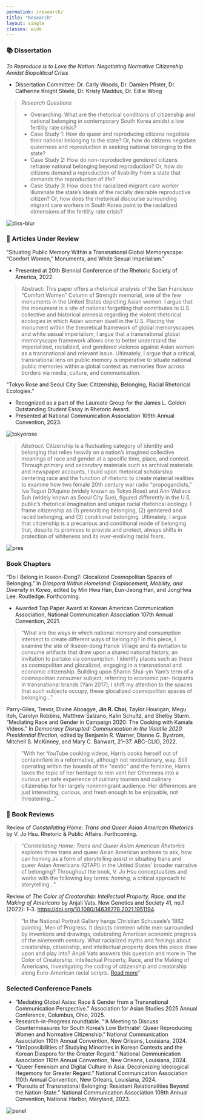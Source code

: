```yaml
---
permalink: /research/
title: "Research"
layout: single
classes: wide
---
```


### 📚 Dissertation 

*To Reproduce is to Love the Nation: Negotiating Normative Citizenship Amidst Biopolitical Crisis*

- Dissertation Committee: Dr. Carly Woods, Dr. Damien Pfister, Dr. Catherine Knight Steele, Dr. Kristy Maddux, Dr. Edlie Wong

> *Research Questions*
> 
> - Overarching: What are the rhetorical conditions of citizenship and national belonging in contemporary South Korea amidst a low fertility rate crisis?
> - Case Study 1: How do queer and reproducing citizens negotiate their national belonging to the state? Or, how do citizens negotiate queerness and reproduction in seeking national belonging to the state?
> - Case Study 2: How do non-reproductive gendered citizens reframe national belonging beyond reproduction? Or, how do citizens demand a reproduction of livability from a state that demands the reproduction of life?
> - Case Study 3: How does the racialized migrant care worker illuminate the state’s ideals of the racially desirable reproductive citizen? Or, how does the rhetorical discourse surrounding migrant care workers in South Korea point to the racialized dimensions of the fertility rate crisis? 

![diss-blur](/assets/images/diss-blur.PNG)

### 📖 Articles Under Review

"Situating Public Memory Within a Transnational Global Memoryscape: “Comfort Women,” Monuments, and White Sexual Imperialism."

- Presented at 20th Biennial Conference of the Rhetoric Society of America, 2022.

> Abstract: This paper offers a rhetorical analysis of the San Francisco “Comfort Women” Column of Strength memorial, one of the few monuments in the United States depicting Asian women. I argue that the monument is a site of national forgetting that contributes to U.S. collective and historical amnesia regarding the violent rhetorical ecologies in which Asian women dwell in the U.S. Placing the monument within the theoretical framework of global memoryscapes and white sexual imperialism, I argue that a transnational global memoryscape framework allows one to better understand the imperialized, racialized, and gendered violence against Asian women as a transnational and relevant issue. Ultimately, I argue that a critical, transnational lens on public memory is imperative to situate national public memories within a global context as memories flow across borders via media, culture, and communication.
> 

"Tokyo Rose and Seoul City Sue: Citizenship, Belonging, Racial Rhetorical Ecologies."

- Recognized as a part of the Laureate Group for the James L. Golden Outstanding Student Essay in Rhetoric Award.
- Presented at National Communication Association 109th Annual Convention, 2023.

![tokyorose](/assets/images/tokyorose.JPG)

> *Abstract:* Citizenship is a fluctuating category of identity and belonging that relies heavily on a nation’s imagined collective meanings of race and gender at a specific time, place, and context. Through primary and secondary materials such as archival materials and newspaper accounts, I build upon rhetorical scholarship centering
race and the function of rhetoric to create material realities to examine how two female 20th century war radio “propogandists,” Iva Toguri D’Aquino (widely
known as Tokyo Rose) and Ann Wallace Suh (widely known as Seoul City Sue), figured differently in the U.S. public’s rhetorical imagination and unique racial
rhetorical ecology. I frame citizenship as (1) prescribing belonging, (2) gendered and raced belonging, and (3) conditional belonging. Ultimately, I argue that
citizenship is a precarious and conditional mode of belonging that, despite its promises to provide and protect, always shifts in protection of whiteness and its
ever-evolving racial fears.
> 

![pres](/assets/images/pres.JPG)

### Book Chapters

“Do I Belong in Ikseon-Dong?: Glocalized Cosmopolitan Spaces of Belonging.” In *Diaspora Within Homeland: Displacement, Mobility, and Diversity in Korea*, edited by Min Hwa Han, Eun-Jeong Han, and JongHwa Lee. Routledge. Forthcoming.

- Awarded Top Paper Award at Korean American Communication Association, National Communication Association 107th Annual Convention, 2021.
  
> "What are the ways in which national memory and consumption intersect to create different ways of belonging? In this piece, I examine the site of Ikseon-dong Hanok Village and its invitation to consume artifacts that draw upon a shared national history, an invitation to partake via consumption. I identify places such as these as cosmopolitan and glocalized, engaging in a transnational and economic citizenship. Building upon Sharon Shui-yin Yam’s term of a cosmopolitan consumer subject, referring to economic par- ticipants in transnational brands (Yam 2017), I shift my attention to the spaces that such subjects occupy, these glocalized cosmopolitan spaces of belonging..."
> 

Parry-Giles, Trevor, Divine Aboagye, **Jin R. Choi**, Taylor Hourigan, Megu Itoh, Carolyn Robbins, Matthew Salzano, Kalin Schultz, and Shelby Sturm. “Mediating Race and Gender in Campaign 2020: The Cooking with Kamala Videos.” In *Democracy Disrupted: Communication in the Volatile 2020 Presidential Election*, edited by Benjamin R. Warner, Dianne G. Bystrom, Mitchell S. McKinney, and Mary C. Banwart, 21–37. ABC-CLIO, 2022.

> "With her YouTube cooking videos, Harris cooks herself out of containn1ent in a reformative, although not revolutionary, way. Still operating within the bounds of the "exotic" and the feminine, Harris takes the topic of her heritage to rein vent her Otherness into a curious yet safe experience of culinary tourism and culinary citizenship for her largely nonimmigrant audience. Her differences are just interesting, curious, and fresh enough to be enjoyable, not threatening..."

### 🔖 Book Reviews

Review of *Constellating Home: Trans and Queer Asian American Rhetorics* by V. Jo Hsu. Rhetoric & Public Affairs. Forthcoming.

> "*Constellating Home: Trans and Queer Asian American Rhetorics* explores three trans and queer Asian American archives to ask, how can homing
as a form of storytelling assist in situating trans and queer Asian Americans (QTAPI) in the United States’ broader narrative of belonging?
Throughout the book, V. Jo Hsu conceptualizes and works with the following key terms: *homing*, a critical approach to storytelling..."

Review of *The Color of Creatorship: Intellectual Property, Race, and the Making of Americans* by Anjali Vats. New Genetics and Society 41, no.1 (2022): 1–3. https://doi.org/10.1080/14636778.2021.1951194. 

> "In the National Portrait Gallery hangs Christian Schussele’s 1862 painting, Men of Progress. It depicts nineteen white men surrounded by inventions and drawings, celebrating American economic progress of the nineteenth century. What racialized myths and feelings about creatorship, citizenship, and intellectual property does this piece draw upon and play into? Anjali Vats answers this question and more in The Color of Creatorship: Intellectual Property, Race, and the Making of Americans, investigating the coding of citizenship and creatorship along Euro-American racial scripts. [Read more](https://www.tandfonline.com/doi/full/10.1080/14636778.2021.1951194)"

### Selected Conference Panels 

- “Mediating Global Asias: Race & Gender from a Transnational Communication Perspective.” Association for Asian Studies 2025 Annual Conference, Columbus, Ohio, 2025.
- Research-in-Progress roundtable. “‘A Meeting to Discuss Countermeasures for South Korea’s Low Birthrate’: Queer Reproducing Women and Normative Citizenship.” National Communication Association 110th Annual Convention, New Orleans, Louisiana, 2024. 
- “(Im)possibilities of Studying Minorities in Korean Contexts and the Korean Diaspora for the Greater Regard.” National Communication Association 110th Annual Convention, New Orleans, Louisiana, 2024.
- “Queer Feminism and Digital Culture in Asia: Decolonizing Ideological Hegemony for Greater Regard.” National Communication Association 110th Annual Convention, New Orleans, Louisiana, 2024.
- “Pursuits of Transnational Belonging: Resistant Relationalities Beyond the Nation-State.” National Communication Association 109th Annual Convention, National Harbor, Maryland, 2023.

![panel](/assets/images/panel.png)
